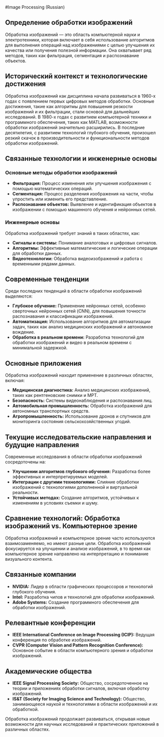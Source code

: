 #Image Processing (Russian)

## Определение обработки изображений
Обработка изображений — это область компьютерной науки и электротехники, которая включает в себя использование алгоритмов для выполнения операций над изображениями с целью улучшения их качества или получения полезной информации. Она охватывает ряд методов, таких как фильтрация, сегментация и распознавание объектов.

## Исторический контекст и технологические достижения
Обработка изображений как дисциплина начала развиваться в 1960-х годах с появлением первых цифровых методов обработки. Основные достижения, такие как алгоритмы для повышения резкости изображений и их фильтрации, стали основой для дальнейших исследований. В 1980-х годах с развитием компьютерной техники и программного обеспечения, таких как MATLAB, возможности обработки изображений значительно расширились. В последние десятилетия, с развитием технологий глубокого обучения, произошел резкий скачок в производительности и функциональности методов обработки изображений.

## Связанные технологии и инженерные основы
### Основные методы обработки изображений
- **Фильтрация:** Процесс изменения или улучшения изображения с помощью математических операций.
- **Сегментация:** Процесс разделения изображения на части, чтобы упростить или изменить его представление.
- **Распознавание объектов:** Выявление и идентификация объектов в изображении с помощью машинного обучения и нейронных сетей.

### Инженерные основы
Обработка изображений требует знаний в таких областях, как:
- **Сигналы и системы:** Понимание аналоговых и цифровых сигналов.
- **Алгоритмы:** Эффективные математические и логические операции для обработки данных.
- **Видеотехнологии:** Обработка видеоизображений и работа с временными рядами данных.

## Современные тенденции
Среди последних тенденций в области обработки изображений выделяются:
- **Глубокое обучение:** Применение нейронных сетей, особенно сверточных нейронных сетей (CNN), для повышения точности распознавания и классификации изображений.
- **Автоматизация:** Использование алгоритмов для автоматизации задач, таких как анализ медицинских изображений и автономное вождение.
- **Обработка в реальном времени:** Разработка технологий для обработки изображений и видео в реальном времени с минимальной задержкой.

## Основные приложения
Обработка изображений находит применение в различных областях, включая:
- **Медицинская диагностика:** Анализ медицинских изображений, таких как рентгеновские снимки и МРТ.
- **Безопасность:** Системы видеонаблюдения и распознавания лиц.
- **Автомобильная промышленность:** Обработка изображений для автономных транспортных средств.
- **Агропромышленность:** Использование дронов и спутников для мониторинга состояния сельскохозяйственных угодий.

## Текущие исследовательские направления и будущие направления
Современные исследования в области обработки изображений сосредоточены на:
- **Улучшении алгоритмов глубокого обучения:** Разработка более эффективных и интерпретируемых моделей.
- **Интеграции с другими технологиями:** Слияние обработки изображений с технологиями дополненной и виртуальной реальности.
- **Устойчивых методах:** Создание алгоритмов, устойчивых к изменениям в условиях съемки и шуму.

## Сравнение технологий: Обработка изображений vs. Компьютерное зрение
Обработка изображений и компьютерное зрение часто используются взаимозаменяемо, но имеют разные цели. Обработка изображений фокусируется на улучшении и анализе изображений, в то время как компьютерное зрение направлено на интерпретацию и понимание визуального контента. 

## Связанные компании
- **NVIDIA:** Лидер в области графических процессоров и технологий глубокого обучения.
- **Intel:** Разработка чипов и технологий для обработки изображений.
- **Adobe Systems:** Создание программного обеспечения для обработки изображений.

## Релевантные конференции
- **IEEE International Conference on Image Processing (ICIP):** Ведущая конференция по обработке изображений.
- **CVPR (Computer Vision and Pattern Recognition Conference):** Основное событие в области компьютерного зрения и обработки изображений.

## Академические общества
- **IEEE Signal Processing Society:** Общество, сосредоточенное на теории и приложениях обработки сигналов, включая обработку изображений.
- **IS&T (Society for Imaging Science and Technology):** Общество, занимающееся наукой и технологиями в области изображений и их обработкой.

Обработка изображений продолжает развиваться, открывая новые возможности для научных исследований и практических приложений в различных областях.